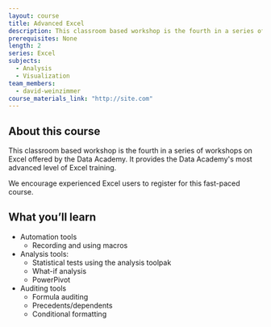 ```yaml
---
layout: course
title: Advanced Excel
description: This classroom based workshop is the fourth in a series of workshops on Excel offered by the Data Academy. It provides the Data Academy’s most advanced level of Excel training.
prerequisites: None
length: 2
series: Excel
subjects:
  - Analysis
  - Visualization
team_members:
  - david-weinzimmer
course_materials_link: "http://site.com"
---
```



## About this course

This classroom based workshop is the fourth in a series of workshops on Excel offered by the Data Academy.  It provides the Data Academy's most advanced level of Excel training.

We encourage experienced Excel users to register for this fast-paced course.

## What you’ll learn

* Automation tools
  * Recording and using macros
* Analysis tools:
  * Statistical tests using the analysis toolpak
  * What-if analysis
  * PowerPivot
* Auditing tools
  * Formula auditing
  * Precedents/dependents
  * Conditional formatting
